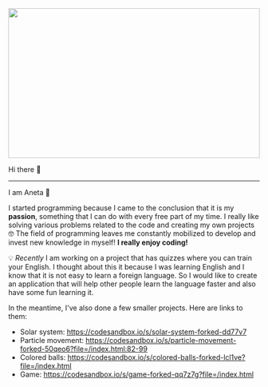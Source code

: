 <img src="https://user-images.githubusercontent.com/58802893/229369851-febece0b-35fa-4ca7-b1e8-216fe5edd296.jpg" width="100%" height="300" />
 
Hi there 👋
___

I am Aneta 🦋 

I started programming because I came to the conclusion that it is my **passion**, something that I can do with every free part of my time. I really like solving various problems related to the code and creating my own projects 🤓 The field of programming leaves me constantly mobilized to develop and invest new knowledge in myself! **I really enjoy coding!** 

💡 *Recently* I am working on a project that has quizzes where you can train your English. I thought about this it because I was learning English and I know that it is not easy to learn a foreign language. So I would like to create an application that will help other people learn the language faster and also have some fun learning it.

In the meantime, I've also done a few smaller projects. Here are links to them:

* Solar system: https://codesandbox.io/s/solar-system-forked-dd77v7
* Particle movement: https://codesandbox.io/s/particle-movement-forked-50qeo6?file=/index.html:82-99
* Colored balls: https://codesandbox.io/s/colored-balls-forked-lcl1ve?file=/index.html
* Game: https://codesandbox.io/s/game-forked-qq7z7g?file=/index.html





<!--
**butterfly-123/butterfly-123** is a ✨ _special_ ✨ repository because its `README.md` (this file) appears on your GitHub profile.

Here are some ideas to get you started:

- 🔭 I’m currently working on ...
- 🌱 I’m currently learning ...
- 👯 I’m looking to collaborate on ...
- 🤔 I’m looking for help with ...
- 💬 Ask me about ...
- 📫 How to reach me: ...
- 😄 Pronouns: ...
- ⚡ Fun fact: ...
-->
